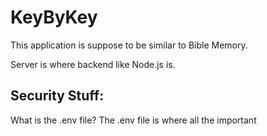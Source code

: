 # KeyByKey
This application is suppose to be similar to Bible Memory.

Server is where backend like Node.js is.

## Security Stuff:
What is the .env file? The .env file is where all the important 